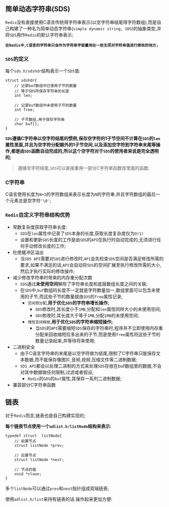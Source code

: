 ## 简单动态字符串(SDS)

`Redis`没有直接使用C语言传统得字符串表示(以空字符串结尾得字符数组),而是自己构建了一种名为简单动态字符串(`simple dynamic string, SDS`)的抽象类型,并将`SDS`用作`Redis`的默认字符串表示;

**`在Redis中,C语言的字符串只会作为字符串字面量用在一些无须对字符串值进行修改的地方;`**

### `SDS`的定义

每个`sds.h/sdshdr`结构表示一个`SDS`值:

```sds.h/sdshdr
struct sdshdr{
	// 记录buf数组中已使用子节的数量
	// 等于SDS所保存字符串的长度
	int len;

	// 记录buf数组中未使用子节的数量
	int free;

	// 子节数组,用于保存字符串
	char buf[];
}
```

**`SDS`遵循C字符串以空字符结尾的惯例,保存空字符的1子节空间不计算在`SDS`的`len`属性里面,并且为空字符分配额外的1子节空间,以及添加空字符到字符串末尾等操作,都是由`SDS`函数自动完成的,所以这个空字符对于`SDS`的使用者来说是完全透明的;**

>遵循空字符结尾,`SDS`可以直接重用一部分C字符串函数库里面的函数;

### C字符串

C语言使用长度为`N+1`的字符数组来表示长度为`N`的字符串,并且字符数组的最后一个元素总是空字符`'\0'`;


### `Redis`自定义字符串结构优势

+ 常数复杂度获取字符串长度:
  + `SDS`在`len`属性中记录了`SDS`本身的长度,获取长度复杂度仅为`O(1)`
  + 设置和更新`SDS`长度的工作是由`SDS`的`API`在执行时自动完成的,无须进行任何手动修改长度的工作; 
+ 杜绝缓冲区溢出
  + 当`SDS API`需要对`SDS`进行修改时,`API`会先检查`SDS`空间是否满足修改所需的要求,如果不满足的话,`API`会自动将`SDS`的空间扩展至执行修改所需的大小,然后才执行实际的修改操作;
+ 减少修改字符串时带来的内存重分配次数
  + `SDS`通过**未使用空间**解除了字符串长度和底层数组长度之间的关联;
  + 在`SDS`中,`buf`数组的长度不一定就是字符数量加一,数组里面可以包含未使用的子节,而这些子节的数量就由`SDS`的`free`属性记录;
    + `空间预分配`,**用于优化`SDS`的字符串增长操作;**
      + `SDS`修改时,其长度小于`1MB`,分配和`len`属性同样大小的未使用空间;
      + `SDS`修改时,其长度大于等于`1MB`,分配`1MB`的未使用空间;
	+ `惰性空间释放`,**用于优化`SDS`的字符串缩短操作;**
	  + 当`SDS`的`API`需要缩短`SDS`保存的字符串时,程序并不立即使用内存重分配来回收缩短后多出来的子节,而是使用`free`属性将这些子节的数量记录起来,并等待将来使用;
+ 二进制安全
  + 由于C语言字符串的末尾是以空字符做为结尾,限制了C字符串只能保存文本数据,而不能保存像图片,音频,视频,压缩文件等二进制数据;
  + `SDS API`都会以处理二进制的方式来处理`SDS`存放在buf数组里的数据,不会对其中数据做任何限制,过滤或者假设;
    + `Redis`的`SDS`的`buf`属性,其保存一系列二进制数据;
+ 兼容部分C字符串函数


## 链表

对于`Redis`而言,链表也是自己构建实现的;

**每个链表节点使用一个`adlist.h/listNode`结构来表示:**

```
typedef struct  listNode{
	// 前置节点
	struct listNode *prev;

	// 后置节点
	struct listNode *next;

	// 节点的值
	void *vlaue;
}
```

多个`listNode`可以通过`prev`和`next`指针组成双端链表;

使用`adlist.h/list`来持有链表的话.操作起来更加方便:

```

```